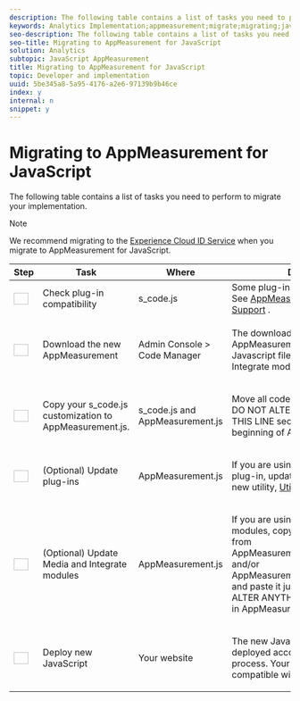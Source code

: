 ```yaml
---
description: The following table contains a list of tasks you need to perform to migrate your implementation.
keywords: Analytics Implementation;appmeasurement;migrate;migrating;javascript
seo-description: The following table contains a list of tasks you need to perform to migrate your implementation.
seo-title: Migrating to AppMeasurement for JavaScript
solution: Analytics
subtopic: JavaScript AppMeasurement
title: Migrating to AppMeasurement for JavaScript
topic: Developer and implementation
uuid: 5be345a8-5a95-4176-a2e6-97139b9b46ce
index: y
internal: n
snippet: y
---
```


# Migrating to AppMeasurement for JavaScript

The following table contains a list of tasks you need to perform to migrate your implementation.

>[!NOTE]
>
>We recommend migrating to the [Experience Cloud ID Service](../../../implement/js-implementation/c-unique-visitors/visid-service.md#concept_230F8759826E47789EA8DEE08FA09B07) when you migrate to AppMeasurement for JavaScript.

<table id="table_9CB8D4441B294A6485C00A515338CA47"> 
 <thead> 
  <tr> 
   <th colname="col01" class="entry"> Step </th> 
   <th colname="col1" class="entry"> Task </th> 
   <th colname="col2" class="entry"> Where </th> 
   <th colname="col3" class="entry"> Description </th> 
  </tr> 
 </thead>
 <tbody> 
  <tr> 
   <td colname="col01"> <img href="assets/step1_icon.png" id="image_21F30BBFC0A249F8B0E1A50EBBEED77D" width="26px" height="21px" /> </td> 
   <td colname="col1"> Check plug-in compatibility </td> 
   <td colname="col2"> <span class="filepath"> s_code.js</span> </td> 
   <td colname="col3">Some plug-ins are longer supported. See <a href="../../../implement/js-implementation/c-appmeasurement-js/plugins-support.md#concept_E31A189BC8A547738666EB5E00D2252A" format="dita" scope="local"> AppMeasurement Plug-in Support</a> . </td> 
  </tr> 
  <tr> 
   <td colname="col01"> <img href="assets/step2_icon.png" id="image_FEC5908E05B8457F828A2BCBCE079061" width="26px" height="21px" /> </td> 
   <td colname="col1"> Download the new AppMeasurement </td> 
   <td colname="col2"> Admin Console &gt; Code Manager </td> 
   <td colname="col3"> <p> The download zip contains a minified <span class="filepath"> AppMeasurement.js</span> file, and Javascript files for the Media and Integrate modules. </p> </td> 
  </tr> 
  <tr> 
   <td colname="col01"> <img href="assets/step3_icon.png" id="image_543F5EC1759741FCB02C110B45C41867" width="26px" height="21px" /> </td> 
   <td colname="col1">Copy your <span class="filepath"> s_code.js</span> customization to <span class="codeph"> AppMeasurement.js</span>. </td> 
   <td colname="col2"> <span class="filepath"> s_code.js</span> and <span class="filepath"> AppMeasurement.js</span> </td> 
   <td colname="col3"> <p>Move all code that appears before the <span class="codeph"> DO NOT ALTER ANYTHING BELOW THIS LINE</span> section in <span class="filepath"> s_code.js</span> to the beginning of <span class="filepath"> AppMeasurement.js</span>. </p> </td> 
  </tr> 
  <tr> 
   <td colname="col01"> <img href="assets/step4_icon.png" id="image_C65A6858FB294E2796B93054BEA72BBD" width="26px" height="21px" /> </td> 
   <td colname="col1"> (Optional) Update plug-ins </td> 
   <td colname="col2"> <span class="filepath"> AppMeasurement.js</span> </td> 
   <td colname="col3"> <p>If you are using the getQueryParam plug-in, update these calls to use the new utility, <a href="../../../implement/js-implementation/util-getqueryparam.md#concept_763AD2621BB44A3990204BE72D3C9FA5" format="dita" scope="local"> Util.getQueryParam</a>. </p> </td> 
  </tr> 
  <tr> 
   <td colname="col01"> <img href="assets/step5_icon.png" id="image_3D0FEDBE7FD8481E8E5F9054F742187E" width="26px" height="21px" /> </td> 
   <td colname="col1"> (Optional) Update Media and Integrate modules </td> 
   <td colname="col2"> <p> <span class="filepath"> AppMeasurement.js</span> </p> </td> 
   <td colname="col3"> <p>If you are using either of these modules, copy and paste the code from <span class="filepath"> AppMeasurement_Module_Media.js</span> and/or <span class="filepath"> AppMeasurement_Module_Integrate.js</span> and paste it just before the <span class="codeph"> DO NOT ALTER ANYTHING BELOW THIS LINE</span> in <span class="filepath"> AppMeasurement.js</span>. </p> </td> 
  </tr> 
  <tr> 
   <td colname="col01"> <img href="assets/step6_icon.png" id="image_FCA028848A374C4BA1AF88C6141C9778" width="26px" height="21px" /> </td> 
   <td colname="col1"> Deploy new JavaScript </td> 
   <td colname="col2"> Your website </td> 
   <td colname="col3"> <p>The new JavaScript file can be deployed according to your standard process. Your existing page code is compatible with this version. </p> </td> 
  </tr> 
 </tbody> 
</table>

